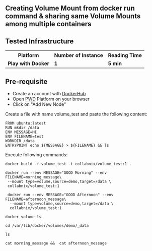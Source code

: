 ## Creating Volume Mount from **docker run** command & sharing same Volume Mounts among multiple containers

## Tested Infrastructure

<table class="tg">
  <tr>
    <th class="tg-yw4l"><b>Platform</b></th>
    <th class="tg-yw4l"><b>Number of Instance</b></th>
    <th class="tg-yw4l"><b>Reading Time</b></th>
    
  </tr>
  <tr>
    <td class="tg-yw4l"><b> Play with Docker</b></td>
    <td class="tg-yw4l"><b>1</b></td>
    <td class="tg-yw4l"><b>5 min</b></td>
    
  </tr>
  
</table>

## Pre-requisite

- Create an account with [DockerHub](https://hub.docker.com)
- Open [PWD](https://labs.play-with-docker.com/) Platform on your browser 
- Click on "Add New Node"

Create a file with name volume_test and paste the following content:

```
FROM ubuntu:latest
RUN mkdir /data
ENV MESSAGE=HI
ENV FILENAME=test
WORKDIR /data
ENTRYPOINT echo ${MESSAGE} > ${FILENAME} && ls
```

Execute following commands:

```
docker build -f volume_test -t collabnix/volume_test:1 .

docker run --env MESSAGE="GOOD Morning" --env FILENAME=morning_message\
 --mount type=volume,source=demo,target=/data \
 collabnix/volume_test:1
 
 docker run --env MESSAGE="GOOD Afternoon" --env FILENAME=afternoon_message\
  --mount type=volume,source=demo,target=/data \
  collabnix/volume_test:1

docker volume ls

cd /var/lib/docker/volumes/demo/_data

ls

cat morning_message &&  cat afternoon_message
```
